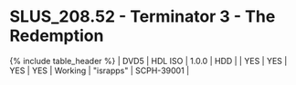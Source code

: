 # SLUS_208.52 - Terminator 3 - The Redemption

{% include table_header %}
| DVD5 | HDL ISO | 1.0.0 | HDD |  | YES | YES | YES | YES | Working | "israpps" | SCPH-39001 |  
